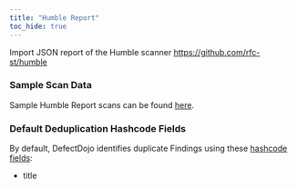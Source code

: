 ```yaml
---
title: "Humble Report"
toc_hide: true
---
```

Import JSON report of the Humble scanner
<https://github.com/rfc-st/humble>

### Sample Scan Data
Sample Humble Report scans can be found [here](https://github.com/DefectDojo/django-DefectDojo/tree/master/unittests/scans/humble).

### Default Deduplication Hashcode Fields
By default, DefectDojo identifies duplicate Findings using these [hashcode fields](https://docs.defectdojo.com/en/working_with_findings/finding_deduplication/about_deduplication/):

- title
